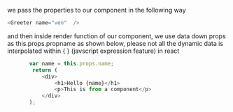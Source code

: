we pass the properties to our component in the following way

```javascript
<Greeter name="ven"  />
```

and then inside render function of our component, we use data down props as this.props.propname as shown below, please not all the dynamic data is interpolated within { } (javscript expression feature) in react

 ```javascript
        var name = this.props.name;
         return (
            <div>
                <h1>Hello {name}</h1>
                <p>This is from a component</p>
            </div>
        );
 ```
